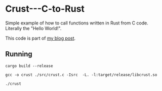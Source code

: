 # Crust---C-to-Rust

Simple example of how to call functions written in Rust from C code. Literally the "Hello World!".

This code is part of [my blog post](http://spejss.com/index.php/2017/12/03/extending-c-with-rust-101/).

## Running

```
cargo build --release

gcc -o crust ./src/crust.c -Isrc  -L. -l:target/release/libcrust.so

./crust
```
